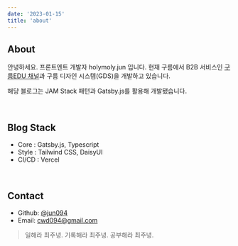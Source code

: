 ```yaml
---
date: '2023-01-15'
title: 'about'
---
```


## About
안녕하세요. 프론트엔트 개발자 holymoly.jun 입니다. 현재 구름에서 B2B 서비스인 [구름EDU 채널](https://channel.goorm.io/)과 구름 디자인 시스템(GDS)을 개발하고 있습니다.

해당 블로그는 JAM Stack 패턴과 Gatsby.js를 활용해 개발됐습니다.


<br/>

## Blog Stack
- Core : Gatsby.js, Typescript
- Style : Tailwind CSS, DaisyUI 
- CI/CD : Vercel

<br/>

## Contact
- Github: [@jun094](https://github.com/jun094)
- Email: [cwd094@gmail.com](mailto:cwd094@gmail.com)


> 일해라 최주녕. 기록해라 최주녕. 공부해라 최주녕.